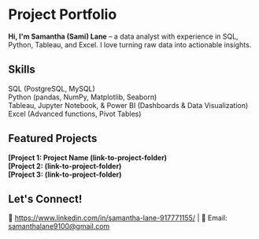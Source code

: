 # Project Portfolio  
**Hi, I'm Samantha (Sami) Lane** – a data analyst with experience in SQL, Python, Tableau, and Excel. I love turning raw data into actionable insights.  

## Skills  
SQL (PostgreSQL, MySQL)  
Python (pandas, NumPy, Matplotlib, Seaborn)  
Tableau, Jupyter Notebook, & Power BI (Dashboards & Data Visualization)  
Excel (Advanced functions, Pivot Tables)  

## Featured Projects  
**[Project 1: Project Name (link-to-project-folder)**  
**[Project 2: (link-to-project-folder)**  
**[Project 3: (link-to-project-folder)**  

## Let's Connect!  
🔗 https://www.linkedin.com/in/samantha-lane-917771155/ | 📧 Email: samanthalane9100@gmail.com 
